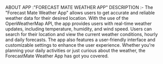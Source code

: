 ABOUT APP :"FORECAST MATE WEATHER APP"
DESCRIPTION :-
The "Forecast Mate Weather App" allows users to get accurate and reliable weather data for their desired location. With the use of the OpenWeatherMap API, the app provides users with real-time weather updates, including temperature, humidity, and wind speed. Users can search for their location and view the current weather conditions, hourly and daily forecasts. The app also features a user-friendly interface and customizable settings to enhance the user experience. Whether you're planning your daily activities or just curious about the weather, the ForecastMate Weather App has got you covered.
